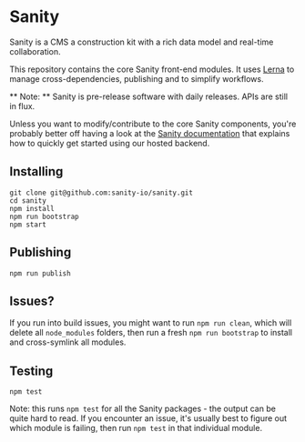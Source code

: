 # Sanity

Sanity is a CMS a construction kit with a rich data model and real-time collaboration.

This repository contains the core Sanity front-end modules. It uses [Lerna](https://lernajs.io/) to manage cross-dependencies, publishing and to simplify workflows.

** Note: ** Sanity is pre-release software with daily releases. APIs are still in flux.

Unless you want to modify/contribute to the core Sanity components, you're probably better off having a look at the [Sanity documentation](http://sanity.io/docs/) that explains how to quickly get started using our hosted backend.

## Installing

```
git clone git@github.com:sanity-io/sanity.git
cd sanity
npm install
npm run bootstrap
npm start
```

## Publishing

```
npm run publish
```

## Issues?

If you run into build issues, you might want to run `npm run clean`, which will delete all `node_modules` folders, then run a fresh `npm run bootstrap` to install and cross-symlink all modules.

## Testing

```
npm test
```

Note: this runs `npm test` for all the Sanity packages - the output can be quite hard to read. If you encounter an issue, it's usually best to figure out which module is failing, then run `npm test` in that individual module.

